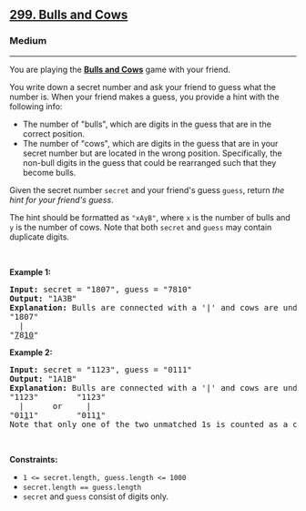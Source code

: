 <h2><a href="https://leetcode.com/problems/bulls-and-cows/">299. Bulls and Cows</a></h2><h3>Medium</h3><hr><div style="user-select: auto;"><p style="user-select: auto;">You are playing the <strong style="user-select: auto;"><a href="https://en.wikipedia.org/wiki/Bulls_and_Cows" target="_blank" style="user-select: auto;">Bulls and Cows</a></strong> game with your friend.</p>

<p style="user-select: auto;">You write down a secret number and ask your friend to guess what the number is. When your friend makes a guess, you provide a hint with the following info:</p>

<ul style="user-select: auto;">
	<li style="user-select: auto;">The number of "bulls", which are digits in the guess that are in the correct position.</li>
	<li style="user-select: auto;">The number of "cows", which are digits in the guess that are in your secret number but are located in the wrong position. Specifically, the non-bull digits in the guess that could be rearranged such that they become bulls.</li>
</ul>

<p style="user-select: auto;">Given the secret number <code style="user-select: auto;">secret</code> and your friend's guess <code style="user-select: auto;">guess</code>, return <em style="user-select: auto;">the hint for your friend's guess</em>.</p>

<p style="user-select: auto;">The hint should be formatted as <code style="user-select: auto;">"xAyB"</code>, where <code style="user-select: auto;">x</code> is the number of bulls and <code style="user-select: auto;">y</code> is the number of cows. Note that both <code style="user-select: auto;">secret</code> and <code style="user-select: auto;">guess</code> may contain duplicate digits.</p>

<p style="user-select: auto;">&nbsp;</p>
<p style="user-select: auto;"><strong style="user-select: auto;">Example 1:</strong></p>

<pre style="user-select: auto;"><strong style="user-select: auto;">Input:</strong> secret = "1807", guess = "7810"
<strong style="user-select: auto;">Output:</strong> "1A3B"
<strong style="user-select: auto;">Explanation:</strong> Bulls are connected with a '|' and cows are underlined:
"1807"
  |
"<u style="user-select: auto;">7</u>8<u style="user-select: auto;">10</u>"</pre>

<p style="user-select: auto;"><strong style="user-select: auto;">Example 2:</strong></p>

<pre style="user-select: auto;"><strong style="user-select: auto;">Input:</strong> secret = "1123", guess = "0111"
<strong style="user-select: auto;">Output:</strong> "1A1B"
<strong style="user-select: auto;">Explanation:</strong> Bulls are connected with a '|' and cows are underlined:
"1123"        "1123"
  |      or     |
"01<u style="user-select: auto;">1</u>1"        "011<u style="user-select: auto;">1</u>"
Note that only one of the two unmatched 1s is counted as a cow since the non-bull digits can only be rearranged to allow one 1 to be a bull.
</pre>

<p style="user-select: auto;">&nbsp;</p>
<p style="user-select: auto;"><strong style="user-select: auto;">Constraints:</strong></p>

<ul style="user-select: auto;">
	<li style="user-select: auto;"><code style="user-select: auto;">1 &lt;= secret.length, guess.length &lt;= 1000</code></li>
	<li style="user-select: auto;"><code style="user-select: auto;">secret.length == guess.length</code></li>
	<li style="user-select: auto;"><code style="user-select: auto;">secret</code> and <code style="user-select: auto;">guess</code> consist of digits only.</li>
</ul>
</div>